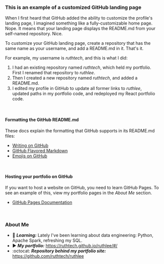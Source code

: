 ### This is an example of a customized GitHub landing page
When I first heard that GitHub added the ability to customize the profile's
landing page, I imagined something like a fully-customizable home page. Nope. 
It means that your landing page displays the README.md from your self-named 
repository. Nice.

To customize your GitHub landing page, create a repository that has the same name as your
username, and add a README.md in it. That's it. 

For example, my username is _ruthtech_, and this is what I did:
1. I had an existing repository named _ruthtech_, which held my portfolio. First I renamed that 
   repository to _ruthlee_.
2. Then I created a new repository named _ruthtech_, and added a README.md.
3. I edited my profile in GitHub to update all former links to _ruthlee_, updated paths
   in my portfolio code, and redeployed my React portfolio code. 

<br />

#### Formatting the GitHub README.md
These docs explain the formatting that GitHub supports in its README.md files: 
* [Writing on GitHub](https://docs.github.com/en/github/writing-on-github)
* [GitHub Flavored Markdown](https://guides.github.com/features/mastering-markdown/)  
* [Emojis on GitHub](https://github.com/ikatyang/emoji-cheat-sheet/blob/master/README.md)

<br />

#### Hosting your portfolio on GitHub  
If you want to host a website on GitHub, you need to learn GitHub Pages.
To see an example of this, view my portfolio pages in the _About Me_ section.
* [GitHub Pages Documentation](https://docs.github.com/en/pages/getting-started-with-github-pages/about-github-pages)

<br />

### About Me
- :book: **_Learning:_** Lately I've been learning about data engineering: Python, Apache Spark, refreshing my SQL. 
- :arrow_forward: **_My portfolio:_** https://ruthtech.github.io/ruthlee/#/
- :octocat: **_Repository behind my portfolio site:_** https://github.com/ruthtech/ruthlee